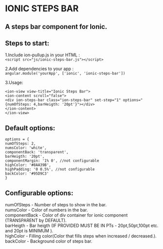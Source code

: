 IONIC STEPS BAR
================================

A steps bar component for Ionic. 
---------------------------------

Steps to start:
---------------------------------

1.Include ion-pullup.js in your HTML : <br />
    ```<script src="js/ionic-steps-bar.js"></script>```

2.Add dependencies to your app : <br />
   ```angular.module('yourApp', ['ionic', 'ionic-steps-bar'])```

3.Usage: <br />

```<ion-view view-title="Ionic Steps Bar">```<br />
    ```<ion-content scroll="false">```<br />
        ```<div ion-steps-bar class="ion-steps-bar" set-step="1" options="{numOfSteps: 4,barHeigth: '20pt'}"></div>```<br />
    ```</ion-content>```<br />
```</ion-view>```<br />

Default options:
---------------------------------
```options = {```<br />
    ```numOfSteps: 2,```<br />
    ```numsColor: 'white',```<br />
    ```componentBack: 'transparent',```<br />
    ```barHeigth: '20pt',```<br />
    ```componentMargin: '1% 0', //not configurable```<br />
    ```highColor: '#8AA39B',```<br />
    ```highPadding: '0 0.5%', //not configurable```<br />
    ```backColor: '#95D9C3'```<br />
    ```}```<br />

Configurable options:
---------------------------------
numOfSteps    - Number of steps to show in the bar.<br />
numsColor     - Color of numbers in the bar.<br />
componentBack - Color of div container for ionic component (TRANSPARENT by DEFAULT).<br />
barHeigth     - Bar heigth (IF PROVIDED MUST BE IN PTs - 20pt,50pt,100pt etc. and 20pt is MINIMUM ).<br />
highColor     - Filling color(Color that fills steps when increased / decreased.).<br />
backColor     - Background color of steps bar.<br />
